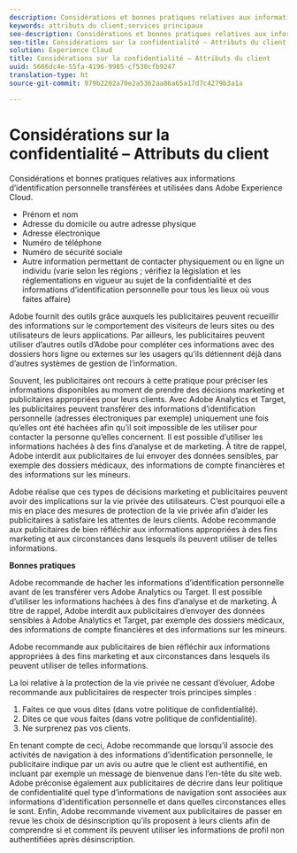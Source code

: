 ```yaml
---
description: Considérations et bonnes pratiques relatives aux informations d’identification personnelle transférées et utilisées dans Adobe Experience Cloud.
keywords: attributs du client;services principaux
seo-description: Considérations et bonnes pratiques relatives aux informations d’identification personnelle transférées et utilisées dans Adobe Experience Cloud.
seo-title: Considérations sur la confidentialité – Attributs du client
solution: Experience Cloud
title: Considérations sur la confidentialité – Attributs du client
uuid: 5666dc4e-55fa-4196-9985-cf530cfb9247
translation-type: ht
source-git-commit: 979b2202a70e2a5362aa86a65a17d7c4279b3a1a

---
```



# Considérations sur la confidentialité – Attributs du client

Considérations et bonnes pratiques relatives aux informations d’identification personnelle transférées et utilisées dans Adobe Experience Cloud.


<!-- <p>https://wiki.corp.adobe.com/display/omtrplatform/Visitor+Enrichment+and+privacy#VisitorEnrichmentandprivacy-INFORMATIONASSOCIATIONOPTIONS </p> -->


* Prénom et nom
* Adresse du domicile ou autre adresse physique
* Adresse électronique
* Numéro de téléphone
* Numéro de sécurité sociale
* Autre information permettant de contacter physiquement ou en ligne un individu (varie selon les régions ; vérifiez la législation et les réglementations en vigueur au sujet de la confidentialité et des informations d’identification personnelle pour tous les lieux où vous faites affaire)


Adobe fournit des outils grâce auxquels les publicitaires peuvent recueillir des informations sur le comportement des visiteurs de leurs sites ou des utilisateurs de leurs applications. Par ailleurs, les publicitaires peuvent utiliser d’autres outils d’Adobe pour compléter ces informations avec des dossiers hors ligne ou externes sur les usagers qu’ils détiennent déjà dans d’autres systèmes de gestion de l’information.

Souvent, les publicitaires ont recours à cette pratique pour préciser les informations disponibles au moment de prendre des décisions marketing et publicitaires appropriées pour leurs clients. Avec Adobe Analytics et Target, les publicitaires peuvent transférer des informations d’identification personnelle (adresses électroniques par exemple) uniquement une fois qu’elles ont été hachées afin qu’il soit impossible de les utiliser pour contacter la personne qu’elles concernent. Il est possible d’utiliser les informations hachées à des fins d’analyse et de marketing. À titre de rappel, Adobe interdit aux publicitaires de lui envoyer des données sensibles, par exemple des dossiers médicaux, des informations de compte financières et des informations sur les mineurs.

Adobe réalise que ces types de décisions marketing et publicitaires peuvent avoir des implications sur la vie privée des utilisateurs. C’est pourquoi elle a mis en place des mesures de protection de la vie privée afin d’aider les publicitaires à satisfaire les attentes de leurs clients. Adobe recommande aux publicitaires de bien réfléchir aux informations appropriées à des fins marketing et aux circonstances dans lesquels ils peuvent utiliser de telles informations.

**Bonnes pratiques**

Adobe recommande de hacher les informations d’identification personnelle avant de les transférer vers Adobe Analytics ou Target. Il est possible d’utiliser les informations hachées à des fins d’analyse et de marketing. À titre de rappel, Adobe interdit aux publicitaires d’envoyer des données sensibles à Adobe Analytics et Target, par exemple des dossiers médicaux, des informations de compte financières et des informations sur les mineurs.

Adobe recommande aux publicitaires de bien réfléchir aux informations appropriées à des fins marketing et aux circonstances dans lesquels ils peuvent utiliser de telles informations.

La loi relative à la protection de la vie privée ne cessant d’évoluer, Adobe recommande aux publicitaires de respecter trois principes simples :

1. Faites ce que vous dites (dans votre politique de confidentialité).
1. Dites ce que vous faites (dans votre politique de confidentialité).
1. Ne surprenez pas vos clients.

En tenant compte de ceci, Adobe recommande que lorsqu’il associe des activités de navigation à des informations d’identification personnelle, le publicitaire indique par un avis ou autre que le client est authentifié, en incluant par exemple un message de bienvenue dans l’en-tête du site web. Adobe préconise également aux publicitaires de décrire dans leur politique de confidentialité quel type d’informations de navigation sont associées aux informations d’identification personnelle et dans quelles circonstances elles le sont. Enfin, Adobe recommande vivement aux publicitaires de passer en revue les choix de désinscription qu’ils proposent à leurs clients afin de comprendre si et comment ils peuvent utiliser les informations de profil non authentifiées après désinscription.

<!-- <p> <b>Vinay Geol</b> should help craft privacy regarding how all MAC uses privacy/cookies. Privacy implications around each part of the workflow. Moving from CRM to MAC. Can it include PII? What is PII? What isn't PII? </p> 
<p>CRM data is Known Data or Info. Going to combine with activity that occurs when visitor was not authenticated. PII wiki: </p> 
<p>https://wiki.corp.adobe.com/display/omtrplatform/Visitor+Enrichment+and+privacy#VisitorEnrichmentandprivacy-INFORMATIONASSOCIATIONOPTIONS </p> 
<p>Refactoring of implementation docs as it relates to privacy and cookies. </p> 
<p>Add content to https://marketing.adobe.com/resources/help/en_US/mcloud/t-publish-audience-segment.html, as follows: </p> 
<p> Audiences are not filtered based on the authentication state of a visitor. If a visitor can browse your site in un-authenticated and authenticated states, actions that occur when a visitor is un-authenticated can still cause a visitor to be included in an audience. Please review <link> to understand the full privacy implications of audience sharing. </p> 
<p>That "link" goes to a topic dedicated to PII, with this text: </p> 
<p> - Adobe Analytics allows its advertisers to upload personally identifiable information (PII) such as email addresses. When uploading PII to Adobe Analytics, Adobe recommends that the customer should hash PII prior to uploading it to Adobe. Hashed information can still be used for analysis and for marketing purposes. As a reminder, Adobe prohibits advertisers from sending sensitive personal information to Adobe Analytics, such as medical records, financial account information, and information about minors. </p> 
<p> - Adobe recommends its advertisers carefully consider which information is appropriate to use for marketing purposes and in which circumstances the advertiser has permission to use such information. </p> 
<p> - As consumer privacy law remains in flux, Adobe recommends that advertisers respect three common tenets: 1) Do what you say (in your privacy policy); 2) Say what you do (in your privacy policy); and 3) Don't surprise your consumers. </p> 
<p> - With these expectations in mind, Adobe recommends that when an advertiser associates browsing activities to PII, the advertiser provide notices/personalization indicating that the consumer is authenticated. An example of this is including a 'Hello, Jane' greeting within the header of the website. Adobe also recommends that advertisers describe in its privacy policy what type of browsing information it associates with PII and under what circumstances browsing information is associated with PII. Lastly, Adobe strongly recommends advertisers review the opt out choices they provide their consumers to understand whether and how they can use unauthenticated profile information post opt out. </p> 
<p>Possibly revamp the cookies to include privacy, with best practices: https://marketing.adobe.com/resources/help/en_US/whitepapers/cookies/ </p> -->

